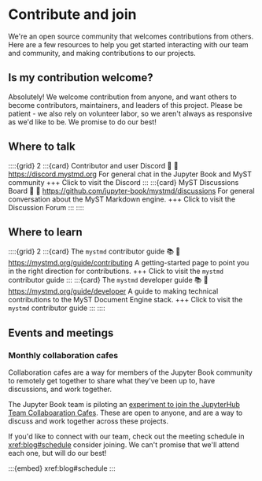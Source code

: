 # Contribute and join

We're an open source community that welcomes contributions from others.
Here are a few resources to help you get started interacting with our team and community, and making contributions to our projects.

## Is my contribution welcome?

Absolutely! We welcome contribution from anyone, and want others to become contributors, maintainers, and leaders of this project. Please be patient - we also rely on volunteer labor, so we aren't always as responsive as we'd like to be. We promise to do our best!

## Where to talk

::::{grid} 2
:::{card} Contributor and user Discord 💬
:link: https://discord.mystmd.org
For general chat in the Jupyter Book and MyST community
+++
Click to visit the Discord
:::
:::{card} MyST Discussions Board 💬
:link: https://github.com/jupyter-book/mystmd/discussions
For general conversation about the MyST Markdown engine.
+++
Click to visit the Discussion Forum
:::
::::

## Where to learn

::::{grid} 2
:::{card} The `mystmd` contributor guide 📚
:link: https://mystmd.org/guide/contributing
A getting-started page to point you in the right direction for contributions.
+++
Click to visit the `mystmd` contributor guide
:::
:::{card} The `mystmd` developer guide 📚
:link: https://mystmd.org/guide/developer
A guide to making technical contributions to the MyST Document Engine stack.
+++
Click to visit the `mystmd` contributor guide
:::
::::

## Events and meetings

### Monthly collaboration cafes

Collaboration cafes are a way for members of the Jupyter Book community to remotely get together to share what they've been up to, have discussions, and work together.

The Jupyter Book team is piloting an [experiment to join the JupyterHub Team Collaboaration Cafes][expt]. These are open to anyone, and are a way to discuss and work together across these projects.

If you'd like to connect with our team, check out the meeting schedule in <xref:blog#schedule> consider joining. We can't promise that we'll attend each one, but will do our best!

:::{embed} xref:blog#schedule
:::

[expt]: xref:blog/posts/2025-04-09-new-community-meeting
